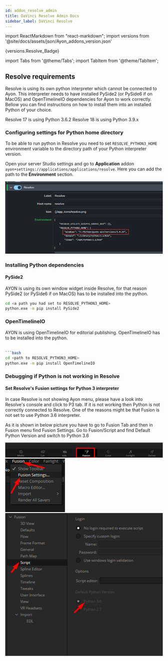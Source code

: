 ```yaml
---
id: addon_resolve_admin
title: DaVinci Resolve Admin Docs
sidebar_label: DaVinci Resolve
---
```


import ReactMarkdown from "react-markdown";
import versions from '@site/docs/assets/json/Ayon_addons_version.json'

<ReactMarkdown>
{versions.Resolve_Badge}
</ReactMarkdown>

import Tabs from '@theme/Tabs';
import TabItem from '@theme/TabItem';

## Resolve requirements
Resolve is using its own python interpreter which cannot be connected to Ayon. This interpreter needs to have installed PySide2 (or PySide6 if on MacOS) and OpenTimelineIO dependencies for Ayon to work correctly. Bellow you can find instructions on how to install them into an installed Python of your choice.

Resolve 17 is using Python 3.6.2
Resolve 18 is using Python 3.9.x


### Configuring settings for Python home directory
To be able to run python in Resolve you need to set `RESOLVE_PYTHON3_HOME` environment variable to the directory path of your Python interpreter version.

Open your server Studio settings and go to **Application** addon `ayon+settings://applications/applications/resolve`. Here you can add the path to the **Environment** section.

![Ayon/Application/Resolve](assets/resolve_python_home_application_addon.png)


### Installing Python dependencies

#### PySide2

AYON is using its own window widget inside Resolve, for that reason PySide2 (or PySide6 if on MacOS) has to be installed into the python.

```bash
cd <a path you had set to RESOLVE_PYTHON3_HOME>
python.exe -m pip install PySide2
```

### OpenTimelineIO

AYON is using OpenTimelineIO for editorial publishing. OpenTimelineIO has to be installed into the python.

```bash

```bash
cd <path to RESOLVE_PYTHON3_HOME>
python.exe -m pip install OpenTimelineIO
```

### Debugging if Python is not working in Resolve


#### Set Resolve's Fusion settings for Python 3 interpreter

In case Resolve is not showing Ayon menu, please have a look into Resolve's console and click to P3 tab. If it is not working then Python is not correctly connected to Resolve. One of the reasons might be that Fusion is not set to use Python 3.6 interpreter.

As it is shown in below picture you have to go to Fusion Tab and then in Fusion menu find Fusion Settings. Go to Fusion/Script and find Default Python Version and switch to Python 3.6

![Create menu](assets/resolve_fusion_tab.png)
![Create menu](assets/resolve_fusion_menu.png)
![Create menu](assets/resolve_fusion_script_settings.png)
